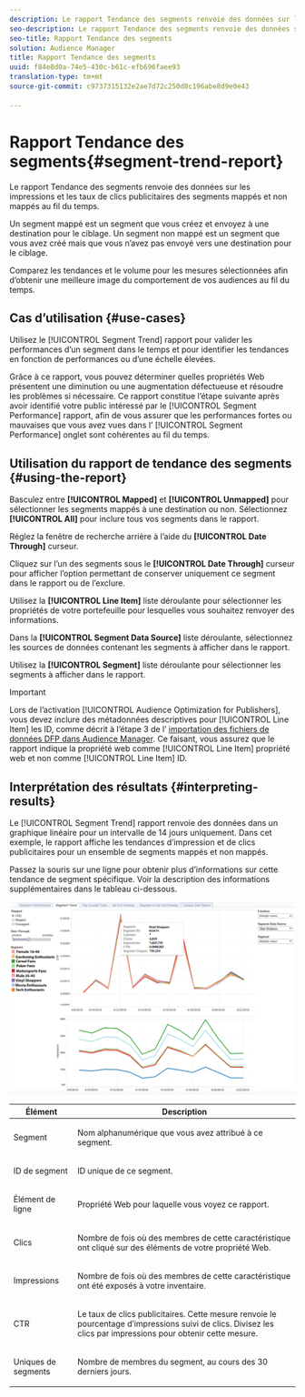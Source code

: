 ```yaml
---
description: Le rapport Tendance des segments renvoie des données sur les impressions et les taux de clics publicitaires des segments mappés et non mappés au fil du temps. Un segment mappé est un segment que vous créez et envoyez à une destination pour le ciblage. Un segment non mappé est un segment que vous avez créé mais que vous n’avez pas envoyé vers une destination pour le ciblage. Comparez les tendances et le volume pour les mesures sélectionnées afin d’obtenir une meilleure image du comportement de vos audiences au fil du temps.
seo-description: Le rapport Tendance des segments renvoie des données sur les impressions et les taux de clics publicitaires des segments mappés et non mappés au fil du temps. Un segment mappé est un segment que vous créez et envoyez à une destination pour le ciblage. Un segment non mappé est un segment que vous avez créé mais que vous n’avez pas envoyé vers une destination pour le ciblage. Comparez les tendances et le volume pour les mesures sélectionnées afin d’obtenir une meilleure image du comportement de vos audiences au fil du temps.
seo-title: Rapport Tendance des segments
solution: Audience Manager
title: Rapport Tendance des segments
uuid: f84e8d0a-74e5-430c-b61c-efb696faee93
translation-type: tm+mt
source-git-commit: c9737315132e2ae7d72c250d8c196abe8d9e0e43

---
```



# Rapport Tendance des segments{#segment-trend-report}

Le rapport Tendance des segments renvoie des données sur les impressions et les taux de clics publicitaires des segments mappés et non mappés au fil du temps.

Un segment mappé est un segment que vous créez et envoyez à une destination pour le ciblage. Un segment non mappé est un segment que vous avez créé mais que vous n’avez pas envoyé vers une destination pour le ciblage.

Comparez les tendances et le volume pour les mesures sélectionnées afin d’obtenir une meilleure image du comportement de vos audiences au fil du temps.

## Cas d’utilisation {#use-cases}

Utilisez le [!UICONTROL Segment Trend] rapport pour valider les performances d’un segment dans le temps et pour identifier les tendances en fonction de performances ou d’une échelle élevées.

Grâce à ce rapport, vous pouvez déterminer quelles propriétés Web présentent une diminution ou une augmentation défectueuse et résoudre les problèmes si nécessaire. Ce rapport constitue l’étape suivante après avoir identifié votre public intéressé par le [!UICONTROL Segment Performance] rapport, afin de vous assurer que les performances fortes ou mauvaises que vous avez vues dans l’ [!UICONTROL Segment Performance] onglet sont cohérentes au fil du temps.

## Utilisation du rapport de tendance des segments {#using-the-report}

Basculez entre **[!UICONTROL Mapped]** et **[!UICONTROL Unmapped]** pour sélectionner les segments mappés à une destination ou non. Sélectionnez **[!UICONTROL All]** pour inclure tous vos segments dans le rapport.

Réglez la fenêtre de recherche arrière à l’aide du **[!UICONTROL Date Through]** curseur.

Cliquez sur l’un des segments sous le **[!UICONTROL Date Through]** curseur pour afficher l’option permettant de conserver uniquement ce segment dans le rapport ou de l’exclure.

Utilisez la **[!UICONTROL Line Item]** liste déroulante pour sélectionner les propriétés de votre portefeuille pour lesquelles vous souhaitez renvoyer des informations.

Dans la **[!UICONTROL Segment Data Source]** liste déroulante, sélectionnez les sources de données contenant les segments à afficher dans le rapport.

Utilisez la **[!UICONTROL Segment]** liste déroulante pour sélectionner les segments à afficher dans le rapport.

>[!IMPORTANT]
>
>Lors de l’activation [!UICONTROL Audience Optimization for Publishers], vous devez inclure des métadonnées descriptives pour [!UICONTROL Line Item] les ID, comme décrit à l’étape 3 de l’ [importation des fichiers de données DFP dans Audience Manager](../../../reporting/audience-optimization-reports/aor-publishers/import-dfp.md). Ce faisant, vous assurez que le rapport indique la propriété web comme [!UICONTROL Line Item] propriété web et non comme [!UICONTROL Line Item] ID.

## Interprétation des résultats {#interpreting-results}

Le [!UICONTROL Segment Trend] rapport renvoie des données dans un graphique linéaire pour un intervalle de 14 jours uniquement. Dans cet exemple, le rapport affiche les tendances d’impression et de clics publicitaires pour un ensemble de segments mappés et non mappés.

Passez la souris sur une ligne pour obtenir plus d’informations sur cette tendance de segment spécifique. Voir la description des informations supplémentaires dans le tableau ci-dessous.

![](assets/publisher_segment_trend.png)

<table id="table_AFE2540583C34835B04584693ADFD26A"> 
 <thead> 
  <tr> 
   <th colname="col1" class="entry"> Élément </th> 
   <th colname="col2" class="entry"> Description </th> 
  </tr>
 </thead>
 <tbody> 
  <tr> 
   <td colname="col1"> <p><span class="wintitle"> Segment</span> </p> </td> 
   <td colname="col2"> <p>Nom alphanumérique que vous avez attribué à ce segment. </p> </td> 
  </tr> 
  <tr> 
   <td colname="col1"> <p><span class="wintitle"> ID de segment</span> </p> </td> 
   <td colname="col2"> <p>ID unique de ce segment. </p> </td> 
  </tr> 
  <tr> 
   <td colname="col1"> <p><span class="wintitle"> Élément de ligne</span> </p> </td> 
   <td colname="col2"> <p>Propriété Web pour laquelle vous voyez ce rapport. </p> </td> 
  </tr> 
  <tr> 
   <td colname="col1"> <p><span class="wintitle"> Clics</span> </p> </td> 
   <td colname="col2"> <p>Nombre de fois où des membres de cette caractéristique ont cliqué sur des éléments de votre propriété Web. </p> </td> 
  </tr> 
  <tr> 
   <td colname="col1"> <p><span class="wintitle"> Impressions</span> </p> </td> 
   <td colname="col2"> <p>Nombre de fois où des membres de cette caractéristique ont été exposés à votre inventaire. </p> </td> 
  </tr> 
  <tr> 
   <td colname="col1"> <p><span class="wintitle"> CTR</span> </p> </td> 
   <td colname="col2"> <p>Le taux de clics publicitaires. Cette mesure renvoie le pourcentage d’impressions suivi de clics. Divisez les clics par impressions pour obtenir cette mesure. </p> </td> 
  </tr> 
  <tr> 
   <td colname="col1"> <p><span class="wintitle"> Uniques de segments</span> </p> </td> 
   <td colname="col2"> <p>Nombre de membres du segment, au cours des 30 derniers jours. </p> </td> 
  </tr> 
 </tbody> 
</table>

